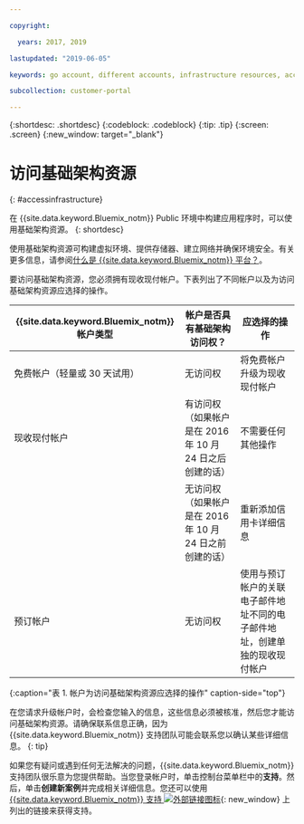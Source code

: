 ```yaml
---

copyright:

  years: 2017, 2019

lastupdated: "2019-06-05"

keywords: go account, different accounts, infrastructure resources, accessing infrastructure 

subcollection: customer-portal

---
```


{:shortdesc: .shortdesc}
{:codeblock: .codeblock}
{:tip: .tip}
{:screen: .screen}
{:new_window: target="_blank"}

# 访问基础架构资源
{: #accessinfrastructure}

在 {{site.data.keyword.Bluemix_notm}} Public 环境中构建应用程序时，可以使用基础架构资源。
{: shortdesc}

使用基础架构资源可构建虚拟环境、提供存储器、建立网络并确保环境安全。有关更多信息，请参阅[什么是 {{site.data.keyword.Bluemix_notm}} 平台？](/docs/overview?topic=overview-whatis-platform)。


要访问基础架构资源，您必须拥有现收现付帐户。下表列出了不同帐户以及为访问基础架构资源应选择的操作。

|{{site.data.keyword.Bluemix_notm}} 帐户类型|	帐户是否具有基础架构访问权？|	应选择的操作 |
|------------------|-----------------------|---------------|
|免费帐户（轻量或 30 天试用）|	无访问权|	将免费帐户升级为现收现付帐户|
|现收现付帐户|有访问权（如果帐户是在 2016 年 10 月 24 日之后创建的话）|不需要任何其他操作|
| |无访问权（如果帐户是在 2016 年 10 月 24 日之前创建的话）|重新添加信用卡详细信息|
|预订帐户|	无访问权|	使用与预订帐户的关联电子邮件地址不同的电子邮件地址，创建单独的现收现付帐户|
{:caption="表 1. 帐户为访问基础架构资源应选择的操作" caption-side="top"}

在您请求升级帐户时，会检查您输入的信息，这些信息必须被核准，然后您才能访问基础架构资源。请确保联系信息正确，因为 {{site.data.keyword.Bluemix_notm}} 支持团队可能会联系您以确认某些详细信息。
{: tip}

如果您有疑问或遇到任何无法解决的问题，{{site.data.keyword.Bluemix_notm}} 支持团队很乐意为您提供帮助。当您登录帐户时，单击控制台菜单栏中的**支持**。然后，单击**创建新案例**并完成相关详细信息。您还可以使用 [{{site.data.keyword.Bluemix_notm}} 支持 ![外部链接图标](../icons/launch-glyph.svg)](https://{DomainName}/unifiedsupport/supportcenter){: new_window} 上列出的链接来获得支持。
